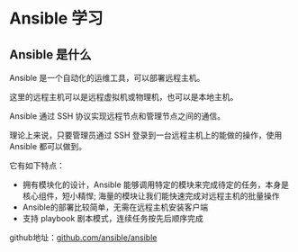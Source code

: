 # Ansible 学习

## Ansible 是什么

Ansible 是一个自动化的运维工具，可以部署远程主机。

这里的远程主机可以是远程虚拟机或物理机，也可以是本地主机。

Ansible 通过 SSH 协议实现远程节点和管理节点之间的通信。

理论上来说，只要管理员通过 SSH 登录到一台远程主机上的能做的操作，使用 Ansible 都可以做到。

它有如下特点：

- 拥有模块化的设计，Ansible 能够调用特定的模块来完成待定的任务，本身是核心组件，短小精悍; 海量的模块让我们能快速完成对远程主机的批量操作
- Ansible的部署比较简单，无需在远程主机安装客户端
- 支持 playbook 剧本模式，连续任务按先后顺序完成

github地址：[github.com/ansible/ansible](https://github.com/ansible/ansible)